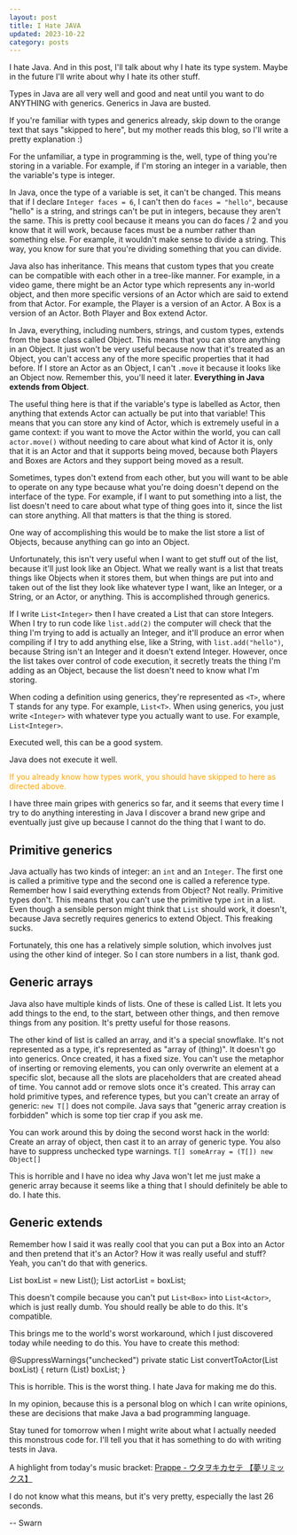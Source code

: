 ```yaml
---
layout: post
title: I Hate JAVA
updated: 2023-10-22
category: posts
---
```


I hate Java. And in this post, I'll talk about why I hate its type system. Maybe in the future I'll write about why I hate its other stuff.

Types in Java are all very well and good and neat until you want to do ANYTHING with generics. Generics in Java are busted.

If you're familiar with types and generics already, skip down to the orange text that says "skipped to here", but my mother reads this blog, so I'll write a pretty explanation :)

For the unfamiliar, a type in programming is the, well, type of thing you're storing in a variable. For example, if I'm storing an integer in a variable, then the variable's type is integer.

In Java, once the type of a variable is set, it can't be changed. This means that if I declare `Integer faces = 6`, I can't then do `faces = "hello"`, because "hello" is a string, and strings can't be put in integers, because they aren't the same. This is pretty cool because it means you can do faces / 2 and you know that it will work, because faces must be a number rather than something else. For example, it wouldn't make sense to divide a string. This way, you know for sure that you're dividing something that you can divide.

Java also has inheritance. This means that custom types that you create can be compatible with each other in a tree-like manner. For example, in a video game, there might be an Actor type which represents any in-world object, and then more specific versions of an Actor which are said to extend from that Actor. For example, the Player is a version of an Actor. A Box is a version of an Actor. Both Player and Box extend Actor.

In Java, everything, including numbers, strings, and custom types, extends from the base class called Object. This means that you can store anything in an Object. It just won't be very useful because now that it's treated as an Object, you can't access any of the more specific properties that it had before. If I store an Actor as an Object, I can't `.move` it because it looks like an Object now. Remember this, you'll need it later. **Everything in Java extends from Object**.

The useful thing here is that if the variable's type is labelled as Actor, then anything that extends Actor can actually be put into that variable! This means that you can store any kind of Actor, which is extremely useful in a game context: if you want to move the Actor within the world, you can call `actor.move()` without needing to care about what kind of Actor it is, only that it is an Actor and that it supports being moved, because both Players and Boxes are Actors and they support being moved as a result.

Sometimes, types don't extend from each other, but you will want to be able to operate on any type because what you're doing doesn't depend on the interface of the type. For example, if I want to put something into a list, the list doesn't need to care about what type of thing goes into it, since the list can store anything. All that matters is that the thing is stored.

One way of accomplishing this would be to make the list store a list of Objects, because anything can go into an Object.

Unfortunately, this isn't very useful when I want to get stuff out of the list, because it'll just look like an Object. What we really want is a list that treats things like Objects when it stores them, but when things are put into and taken out of the list they look like whatever type I want, like an Integer, or a String, or an Actor, or anything. This is accomplished through generics.

If I write `List<Integer>` then I have created a List that can store Integers. When I try to run code like `list.add(2)` the computer will check that the thing I'm trying to add is actually an Integer, and it'll produce an error when compiling if I try to add anything else, like a String, with `list.add("hello")`, because String isn't an Integer and it doesn't extend Integer. However, once the list takes over control of code execution, it secretly treats the thing I'm adding as an Object, because the list doesn't need to know what I'm storing.

When coding a definition using generics, they're represented as `<T>`, where T stands for any type. For example, `List<T>`. When using generics, you just write `<Integer>` with whatever type you actually want to use. For example, `List<Integer>`.

Executed well, this can be a good system.

Java does not execute it well.


<font color="orange">If you already know how types work, you should have skipped to here as directed above.</font>


I have three main gripes with generics so far, and it seems that every time I try to do anything interesting in Java I discover a brand new gripe and eventually just give up because I cannot do the thing that I want to do.

## Primitive generics

Java actually has two kinds of integer: an `int` and an `Integer`. The first one is called a primitive type and the second one is called a reference type. Remember how I said everything extends from Object? Not really. Primitive types don't. This means that you can't use the primitive type `int` in a list. Even though a sensible person might think that `List` should work, it doesn't, because Java secretly requires generics to extend Object. This freaking sucks.

Fortunately, this one has a relatively simple solution, which involves just using the other kind of integer. So I can store numbers in a list, thank god.

## Generic arrays

Java also have multiple kinds of lists. One of these is called List. It lets you add things to the end, to the start, between other things, and then remove things from any position. It's pretty useful for those reasons.

The other kind of list is called an array, and it's a special snowflake. It's not represented as a type, it's represented as "array of (thing)". It doesn't go into generics. Once created, it has a fixed size. You can't use the metaphor of inserting or removing elements, you can only overwrite an element at a specific slot, because all the slots are placeholders that are created ahead of time. You cannot add or remove slots once it's created. This array can hold primitive types, and reference types, but you can't create an array of generic: `new T[]` does not compile. Java says that "generic array creation is forbidden" which is some top tier crap if you ask me.

You can work around this by doing the second worst hack in the world: Create an array of object, then cast it to an array of generic type. You also have to suppress unchecked type warnings. `T[] someArray = (T[]) new Object[]`

This is horrible and I have no idea why Java won't let me just make a generic array because it seems like a thing that I should definitely be able to do. I hate this.

## Generic extends

Remember how I said it was really cool that you can put a Box into an Actor and then pretend that it's an Actor? How it was really useful and stuff? Yeah, you can't do that with generics.

List<Box> boxList = new List<Box>();
List<Actor> actorList = boxList;

This doesn't compile because you can't put `List<Box>` into `List<Actor>`, which is just really dumb. You should really be able to do this. It's compatible.

This brings me to the world's worst workaround, which I just discovered today while needing to do this. You have to create this method:

@SuppressWarnings("unchecked")
private static <T extends Actor> List<Actor> convertToActor(List<Box> boxList) {
   return (List<Actor>) boxList;
}

This is horrible. This is the worst thing. I hate Java for making me do this.

In my opinion, because this is a personal blog on which I can write opinions, these are decisions that make Java a bad programming language.

Stay tuned for tomorrow when I might write about what I actually needed this monstrous code for. I'll tell you that it has something to do with writing tests in Java.

A highlight from today's music bracket: [Prappe - ウタヲキカセテ 【夢リミックス】](https://epicord.bandcamp.com/track/--6)

I do not know what this means, but it's very pretty, especially the last 26 seconds.

-- Swarn
